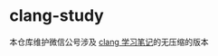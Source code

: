 # clang-study

本仓库维护微信公号涉及 [clang 学习笔记](https://mp.weixin.qq.com/mp/appmsgalbum?__biz=MzAxMzk0OTg5MQ==&action=getalbum&album_id=1753295251550584833#wechat_redirect)的无压缩的版本
